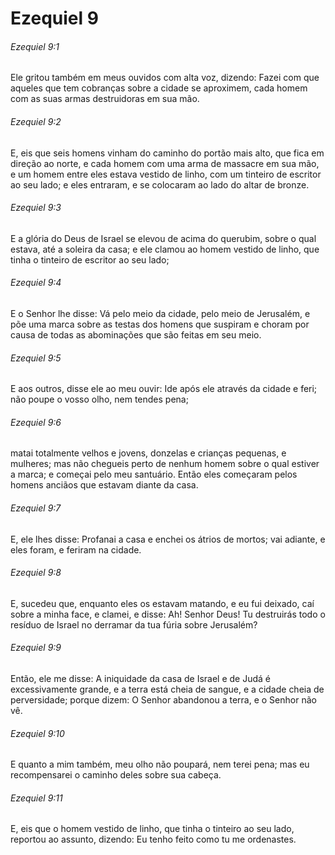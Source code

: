 # Ezequiel 9

###### Ezequiel 9:1

Ele gritou também em meus ouvidos com alta voz, dizendo: Fazei com que aqueles que tem cobranças sobre a cidade se aproximem, cada homem com as suas armas destruidoras em sua mão.

###### Ezequiel 9:2

E, eis que seis homens vinham do caminho do portão mais alto, que fica em direção ao norte, e cada homem com uma arma de massacre em sua mão, e um homem entre eles estava vestido de linho, com um tinteiro de escritor ao seu lado; e eles entraram, e se colocaram ao lado do altar de bronze.

###### Ezequiel 9:3

E a glória do Deus de Israel se elevou de acima do querubim, sobre o qual estava, até a soleira da casa; e ele clamou ao homem vestido de linho, que tinha o tinteiro de escritor ao seu lado;

###### Ezequiel 9:4

E o Senhor lhe disse: Vá pelo meio da cidade, pelo meio de Jerusalém, e põe uma marca sobre as testas dos homens que suspiram e choram por causa de todas as abominações que são feitas em seu meio.

###### Ezequiel 9:5

E aos outros, disse ele ao meu ouvir: Ide após ele através da cidade e feri; não poupe o vosso olho, nem tendes pena;

###### Ezequiel 9:6

matai totalmente velhos e jovens, donzelas e crianças pequenas, e mulheres; mas não chegueis perto de nenhum homem sobre o qual estiver a marca; e começai pelo meu santuário. Então eles começaram pelos homens anciãos que estavam diante da casa.

###### Ezequiel 9:7

E, ele lhes disse: Profanai a casa e enchei os átrios de mortos; vai adiante, e eles foram, e feriram na cidade.

###### Ezequiel 9:8

E, sucedeu que, enquanto eles os estavam matando, e eu fui deixado, caí sobre a minha face, e clamei, e disse: Ah! Senhor Deus! Tu destruirás todo o resíduo de Israel no derramar da tua fúria sobre Jerusalém?

###### Ezequiel 9:9

Então, ele me disse: A iniquidade da casa de Israel e de Judá é excessivamente grande, e a terra está cheia de sangue, e a cidade cheia de perversidade; porque dizem: O Senhor abandonou a terra, e o Senhor não vê.

###### Ezequiel 9:10

E quanto a mim também, meu olho não poupará, nem terei pena; mas eu recompensarei o caminho deles sobre sua cabeça.

###### Ezequiel 9:11

E, eis que o homem vestido de linho, que tinha o tinteiro ao seu lado, reportou ao assunto, dizendo: Eu tenho feito como tu me ordenastes.

